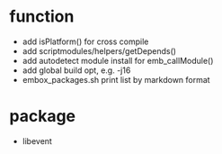 

# function
- add isPlatform() for cross compile
- add scriptmodules/helpers/getDepends()
- add autodetect module install for emb_callModule()
- add global build opt, e.g. -j16
- embox_packages.sh print list by markdown format

# package
- libevent